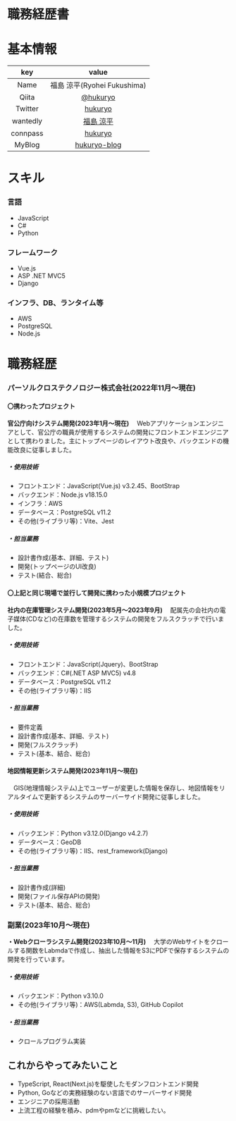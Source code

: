# 職務経歴書

# 基本情報

|    key    |   value      |
|:----------:|:---------------:|
|  Name  | 福島 涼平(Ryohei Fukushima)  |
|  Qiita  | [@hukuryo](https://qiita.com/hukuryo)  |
|  Twitter  | [hukuryo](https://twitter.com/hukuryo_)  |
|  wantedly  | [福島 涼平](https://www.wantedly.com/id/ryohei0509) |
|  connpass  | [hukuryo](https://connpass.com/user/hukuryo/) |
|  MyBlog  | [hukuryo-blog](https://hukuryo-blog.vercel.app/)  |

# スキル
### 言語
- JavaScript
- C#
- Python

### フレームワーク
- Vue.js
- ASP .NET MVC5
- Django

### インフラ、DB、ランタイム等
- AWS
- PostgreSQL
- Node.js

# 職務経歴

### パーソルクロステクノロジー株式会社(2022年11月〜現在)
#### 〇携わったプロジェクト
**官公庁向けシステム開発(2023年1月〜現在)**
　Webアプリケーションエンジニアとして、官公庁の職員が使用するシステムの開発にフロントエンドエンジニアとして携わりました。主にトップページのレイアウト改良や、バックエンドの機能改良に従事しました。
##### ・使用技術
 - フロントエンド：JavaScript(Vue.js) v3.2.45、BootStrap
 - バックエンド：Node.js v18.15.0
 - インフラ：AWS
 - データベース：PostgreSQL v11.2
 - その他(ライブラリ等)：Vite、Jest

##### ・担当業務
  - 設計書作成(基本、詳細、テスト)
  - 開発(トップページのUI改良)
  - テスト(結合、総合)
#### 〇上記と同じ現場で並行して開発に携わった小規模プロジェクト
**社内の在庫管理システム開発(2023年5月～2023年9月)**
 　配属先の会社内の電子媒体(CDなど)の在庫数を管理するシステムの開発をフルスクラッチで行いました。
##### ・使用技術
 - フロントエンド：JavaScript(Jquery)、BootStrap
 - バックエンド：C#(.NET ASP MVC5) v4.8
 - データベース：PostgreSQL v11.2
 - その他(ライブラリ等)：IIS

##### ・担当業務
 - 要件定義
 - 設計書作成(基本、詳細、テスト)
 - 開発(フルスクラッチ)
 - テスト(基本、結合、総合)

#### 地図情報更新システム開発(2023年11月～現在)
　GIS(地理情報システム)上でユーザーが変更した情報を保存し、地図情報をリアルタイムで更新するシステムのサーバーサイド開発に従事しました。

##### ・使用技術
 - バックエンド：Python v3.12.0(Django v4.2.7)
 - データベース：GeoDB
 - その他(ライブラリ等)：IIS、rest_framework(Django)

##### ・担当業務
  - 設計書作成(詳細)
  - 開発(ファイル保存APIの開発)
  - テスト(基本、結合、総合)

### 副業(2023年10月〜現在)
**・Webクローラシステム開発(2023年10月〜11月)**
　大学のWebサイトをクロールする関数をLabmdaで作成し、抽出した情報をS3にPDFで保存するシステムの開発を行っています。

 ##### ・使用技術
 - バックエンド：Python v3.10.0
 - その他(ライブラリ等)：AWS(Labmda, S3), GitHub Copilot

##### ・担当業務
  - クロールプログラム実装


 ## これからやってみたいこと
- TypeScript, React(Next.js)を駆使したモダンフロントエンド開発
- Python, Goなどの実務経験のない言語でのサーバーサイド開発
- エンジニアの採用活動
- 上流工程の経験を積み、pdmやpmなどに挑戦したい。
